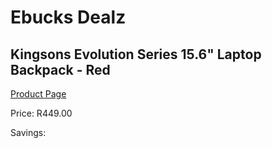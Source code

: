 
# Ebucks Dealz
## Kingsons Evolution Series 15.6" Laptop Backpack - Red
[Product Page](https://www.ebucks.com/web/shop/productSelected.do?prodId=1049164719&catId=714997442)

Price: R449.00

Savings: 


	